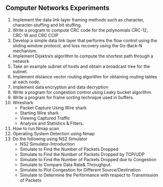 ## Computer Networks Experiments
1. Implement the data link layer framing methods such as character, character-stuffing and bit
stuffing.
2. Write a program to compute CRC code for the polynomials CRC-12, CRC-16 and CRC CCIP
3. Develop a simple data link layer that performs the flow control using the sliding window protocol,
and loss recovery using the Go-Back-N mechanism.
4. Implement Dijsktra’s algorithm to compute the shortest path through a network
5. Take an example subnet of hosts and obtain a broadcast tree for the subnet.
6. Implement distance vector routing algorithm for obtaining routing tables at each node.
7. Implement data encryption and data decryption
8. Write a program for congestion control using Leaky bucket algorithm.
9. Write a program for frame sorting technique used in buffers.
10. Wireshark
    - Packet Capture Using Wire shark
    - Starting Wire shark
    - Viewing Captured Traffic
    - Analysis and Statistics & Filters.
11. How to run Nmap scan
12. Operating System Detection using Nmap
13. Do the following using NS2 Simulator
    - NS2 Simulator-Introduction
    - Simulate to Find the Number of Packets Dropped
    - Simulate to Find the Number of Packets Dropped by TCP/UDP
    - Simulate to Find the Number of Packets Dropped due to Congestion
    - Simulate to Compare Data Rate& Throughput.
    - Simulate to Plot Congestion for Different Source/Destination
    - Simulate to Determine the Performance with respect to Transmission of Packets
